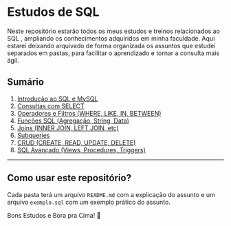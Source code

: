 # Estudos de SQL 

Neste repositório estarão todos os meus estudos e treinos relacionados ao SQL , ampliando os conhecimentos adquiridos em minha faculdade. Aqui estarei deixando arquivado de forma organizada os assuntos que estudei separados em pastas, para facilitar o aprendizado e tornar a consulta mais ágil.

## Sumário

1. [Introdução ao SQL e MySQL](./01-Introdução/README.md)
2. [Consultas com SELECT](./02-select/README.md)
3. [Operadores e Filtros (WHERE, LIKE, IN, BETWEEN)](./03-operadores-filtros/README.md)
4. [Funções SQL (Agregação, String, Data)](./04-funcoes-sql/README.md)
5. [Joins (INNER JOIN, LEFT JOIN, etc)](./05-joins/README.md)
6. [Subqueries](./06-subqueries/README.md)
7. [CRUD (CREATE, READ, UPDATE, DELETE)](./07-crud/README.md)
8. [SQL Avançado (Views, Procedures, Triggers)](./08-avancado/README.md)

---

## Como usar este repositório?

Cada pasta terá um arquivo `README.md` com a explicação do assunto e um arquivo `exemplo.sql` com um exemplo prático do assunto.

Bons Estudos e Bora pra Cima! 🚀
